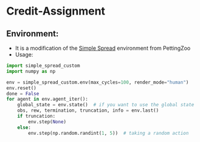 # Credit-Assignment

## Environment:
* It is a modification of the [Simple Spread](https://pettingzoo.farama.org/environments/mpe/simple_spread/) environment from PettingZoo
* Usage:
```python
import simple_spread_custom
import numpy as np

env = simple_spread_custom.env(max_cycles=100, render_mode="human")
env.reset()
done = False
for agent in env.agent_iter():
    global_state = env.state()  # if you want to use the global state
    obs, rew, termination, truncation, info = env.last()
    if truncation:
        env.step(None)
    else:
        env.step(np.random.randint(1, 5))  # taking a random action

```